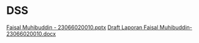 # DSS 
[Faisal Muhibuddin - 23066020010.pptx](https://github.com/user-attachments/files/18233407/Faisal.Muhibuddin.-.23066020010.pptx)
[Draft Laporan Faisal Muhibuddin-23066020010.docx](https://github.com/user-attachments/files/18233406/Draft.Laporan.Faisal.Muhibuddin-23066020010.docx)
